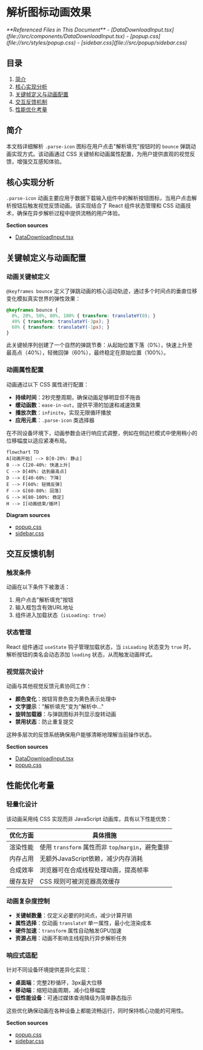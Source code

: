 # 解析图标动画效果

<cite>
**Referenced Files in This Document**   
- [DataDownloadInput.tsx](file://src/components/DataDownloadInput.tsx)
- [popup.css](file://src/styles/popup.css)
- [sidebar.css](file://src/popup/sidebar.css)
</cite>

## 目录
1. [简介](#简介)
2. [核心实现分析](#核心实现分析)
3. [关键帧定义与动画配置](#关键帧定义与动画配置)
4. [交互反馈机制](#交互反馈机制)
5. [性能优化考量](#性能优化考量)

## 简介
本文档详细解析 `.parse-icon` 图标在用户点击"解析填充"按钮时的 `bounce` 弹跳动画实现方式。该动画通过 CSS 关键帧和动画属性配置，为用户提供直观的视觉反馈，增强交互感知体验。

## 核心实现分析

`.parse-icon` 动画主要应用于数据下载输入组件中的解析按钮图标，当用户点击解析按钮后触发视觉反馈动画。该实现结合了 React 组件状态管理和 CSS 动画技术，确保在异步解析过程中提供流畅的用户体验。

**Section sources**
- [DataDownloadInput.tsx](file://src/components/DataDownloadInput.tsx#L19-L366)

## 关键帧定义与动画配置

### 动画关键帧定义
`@keyframes bounce` 定义了弹跳动画的核心运动轨迹，通过多个时间点的垂直位移变化模拟真实世界的弹性效果：

```css
@keyframes bounce {
  0%, 20%, 50%, 80%, 100% { transform: translateY(0); }
  40% { transform: translateY(-3px); }
  60% { transform: translateY(-1px); }
}
```

此关键帧序列创建了一个自然的弹跳节奏：从起始位置下落（0%），快速上升至最高点（40%），轻微回弹（60%），最终稳定在原始位置（100%）。

### 动画属性配置
动画通过以下 CSS 属性进行配置：
- **持续时间**：2秒完整周期，确保动画足够明显但不拖沓
- **缓动函数**：`ease-in-out`，提供平滑的加速和减速效果
- **播放次数**：`infinite`，实现无限循环播放
- **应用元素**：`.parse-icon` 类选择器

在不同设备环境下，动画参数会进行响应式调整，例如在侧边栏模式中使用稍小的位移幅度以适应紧凑布局。

```mermaid
flowchart TD
A[动画开始] --> B[0-20%: 静止]
B --> C[20-40%: 快速上升]
C --> D[40%: 达到最高点]
D --> E[40-60%: 下降]
E --> F[60%: 轻微反弹]
F --> G[60-80%: 回落]
G --> H[80-100%: 稳定]
H --> I[动画结束/循环]
```

**Diagram sources**
- [popup.css](file://src/styles/popup.css#L157-L164)
- [sidebar.css](file://src/popup/sidebar.css#L146-L154)

## 交互反馈机制

### 触发条件
动画在以下条件下被激活：
1. 用户点击"解析填充"按钮
2. 输入框包含有效URL地址
3. 组件进入加载状态（`isLoading: true`）

### 状态管理
React 组件通过 `useState` 钩子管理加载状态，当 `isLoading` 状态变为 `true` 时，解析按钮的类名会动态添加 `loading` 状态，从而触发动画样式。

### 视觉层次设计
动画与其他视觉反馈元素协同工作：
- **颜色变化**：按钮背景色变为黄色表示处理中
- **文字提示**："解析填充"变为"解析中..."
- **旋转加载器**：与弹跳图标并列显示旋转动画
- **禁用状态**：防止重复提交

这种多层次的反馈系统确保用户能够清晰地理解当前操作状态。

**Section sources**
- [DataDownloadInput.tsx](file://src/components/DataDownloadInput.tsx#L19-L366)
- [popup.css](file://src/styles/popup.css#L157-L164)

## 性能优化考量

### 轻量化设计
该动画采用纯 CSS 实现而非 JavaScript 动画库，具有以下性能优势：

| 优化方面 | 具体措施 |
|---------|---------|
| 渲染性能 | 使用 `transform` 属性而非 `top`/`margin`，避免重排 |
| 内存占用 | 无额外JavaScript依赖，减少内存消耗 |
| 合成效率 | 浏览器可在合成线程处理动画，提高帧率 |
| 缓存友好 | CSS 规则可被浏览器高效缓存 |

### 动画复杂度控制
- **关键帧数量**：仅定义必要的时间点，减少计算开销
- **属性选择**：仅动画 `translateY` 单一属性，最小化渲染成本
- **硬件加速**：`transform` 属性自动触发GPU加速
- **资源占用**：动画不影响主线程执行异步解析任务

### 响应式适配
针对不同设备环境提供差异化实现：
- **桌面端**：完整2秒循环，3px最大位移
- **移动端**：缩短动画周期，减小位移幅度
- **低性能设备**：可通过媒体查询降级为简单静态指示

这些优化确保动画在各种设备上都能流畅运行，同时保持核心功能的可用性。

**Section sources**
- [popup.css](file://src/styles/popup.css#L157-L164)
- [sidebar.css](file://src/popup/sidebar.css#L146-L154)
